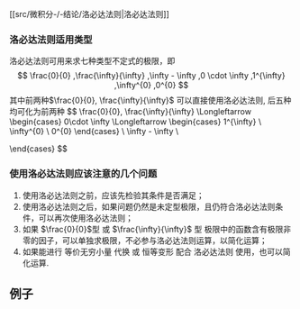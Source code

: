 
[[src/微积分-/-结论/洛必达法则|洛必达法则]]

### 洛必达法则适用类型

洛必达法则可用来求七种类型不定式的极限，即
$$
\frac{0}{0}
,\frac{\infty}{\infty}
,\infty - \infty
,0 \cdot \infty
,1^{\infty}
,\infty^{0}
,0^{0}
$$
其中前两种$\frac{0}{0}, \frac{\infty}{\infty}$ 可以直接使用洛必达法则, 后五种均可化为前两种
$$
\frac{0}{0}, \frac{\infty}{\infty} \Longleftarrow \begin{cases}
0\cdot \infty \Longleftarrow  \begin{cases}
1^{\infty} \\
\infty^{0} \\
0^{0}
\end{cases} \\
\infty - \infty \\

\end{cases}
$$

### 使用洛必达法则应该注意的几个问题

1. 使用洛必达法则之前，应该先检验其条件是否满足；
2. 使用洛必达法则之后，如果问题仍然是未定型极限，且仍符合洛必达法则条件，可以再次使用洛必达法则；
3. 如果 $\frac{0}{0}$型 或 $\frac{\infty}{\infty}$ 型 极限中的函数含有极限非零的因子，可以单独求极限，不必参与洛必达法则运算，以简化运算；
4. 如果能进行 等价无穷小量 代换 或 恒等变形 配合 洛必达法则 使用，也可以简化运算.




## 例子

